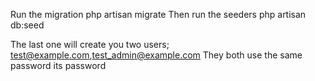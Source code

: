 Run the migration
php artisan migrate
Then run the seeders
php artisan db:seed

The last one will create you two users;
test@example.com,test_admin@example.com
They both use the same password its password
